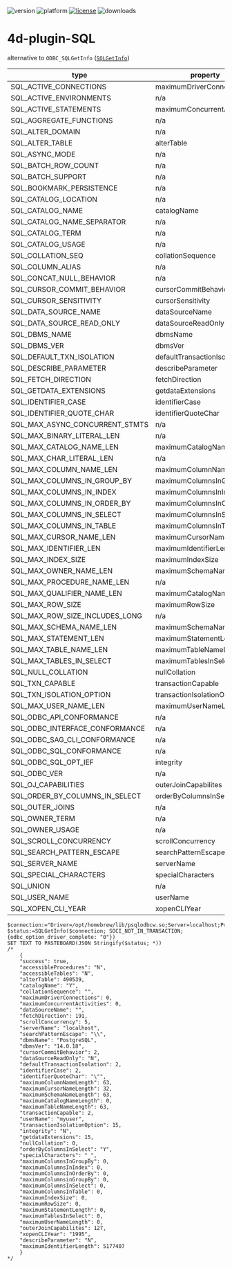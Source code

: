 ![version](https://img.shields.io/badge/version-20%2B-E23089)
![platform](https://img.shields.io/static/v1?label=platform&message=mac-intel%20|%20mac-arm%20|%20win-64&color=blue)
[![license](https://img.shields.io/github/license/miyako/4d-plugin-SQL)](LICENSE)
![downloads](https://img.shields.io/github/downloads/miyako/4d-plugin-SQL/total)

# 4d-plugin-SQL

alternative to `ODBC_SQLGetInfo` ([`SQLGetInfo`](https://learn.microsoft.com/en-us/sql/odbc/reference/syntax/sqlgetinfo-function?view=sql-server-ver17))

|type|property|note|
|-|-|-|
|SQL_ACTIVE_CONNECTIONS|maximumDriverConnections|
|SQL_ACTIVE_ENVIRONMENTS|n/a|116
|SQL_ACTIVE_STATEMENTS|maximumConcurrentActivities|
|SQL_AGGREGATE_FUNCTIONS|n/a|169
|SQL_ALTER_DOMAIN|n/a|117
|SQL_ALTER_TABLE|alterTable|
|SQL_ASYNC_MODE|n/a|10021
|SQL_BATCH_ROW_COUNT|n/a|120
|SQL_BATCH_SUPPORT|n/a|121
|SQL_BOOKMARK_PERSISTENCE|n/a|82
|SQL_CATALOG_LOCATION|n/a|114
|SQL_CATALOG_NAME|catalogName|
|SQL_CATALOG_NAME_SEPARATOR|n/a|41
|SQL_CATALOG_TERM|n/a|42
|SQL_CATALOG_USAGE|n/a|92
|SQL_COLLATION_SEQ|collationSequence|
|SQL_COLUMN_ALIAS|n/a|87
|SQL_CONCAT_NULL_BEHAVIOR|n/a|22
|SQL_CURSOR_COMMIT_BEHAVIOR|cursorCommitBehavior|
|SQL_CURSOR_SENSITIVITY|cursorSensitivity|
|SQL_DATA_SOURCE_NAME|dataSourceName|
|SQL_DATA_SOURCE_READ_ONLY|dataSourceReadOnly|
|SQL_DBMS_NAME|dbmsName|
|SQL_DBMS_VER|dbmsVer|
|SQL_DEFAULT_TXN_ISOLATION|defaultTransactionIsolation|
|SQL_DESCRIBE_PARAMETER|describeParameter|
|SQL_FETCH_DIRECTION|fetchDirection|
|SQL_GETDATA_EXTENSIONS|getdataExtensions|
|SQL_IDENTIFIER_CASE|identifierCase|
|SQL_IDENTIFIER_QUOTE_CHAR|identifierQuoteChar|
|SQL_MAX_ASYNC_CONCURRENT_STMTS|n/a|10022
|SQL_MAX_BINARY_LITERAL_LEN|n/a|112
|SQL_MAX_CATALOG_NAME_LEN|maximumCatalogNameLength|
|SQL_MAX_CHAR_LITERAL_LEN|n/a|108
|SQL_MAX_COLUMN_NAME_LEN|maximumColumnNameLength|
|SQL_MAX_COLUMNS_IN_GROUP_BY|maximumColumnsInGroupBy|
|SQL_MAX_COLUMNS_IN_INDEX|maximumColumnsInIndex|
|SQL_MAX_COLUMNS_IN_ORDER_BY|maximumColumnsInOrderBy|
|SQL_MAX_COLUMNS_IN_SELECT|maximumColumnsInSelect|
|SQL_MAX_COLUMNS_IN_TABLE|maximumColumnsInTable|
|SQL_MAX_CURSOR_NAME_LEN|maximumCursorNameLength|
|SQL_MAX_IDENTIFIER_LEN|maximumIdentifierLength|
|SQL_MAX_INDEX_SIZE|maximumIndexSize|
|SQL_MAX_OWNER_NAME_LEN|maximumSchemaNameLength|
|SQL_MAX_PROCEDURE_NAME_LEN|n/a|33
|SQL_MAX_QUALIFIER_NAME_LEN|maximumCatalogNameLength|
|SQL_MAX_ROW_SIZE|maximumRowSize|
|SQL_MAX_ROW_SIZE_INCLUDES_LONG|n/a|103
|SQL_MAX_SCHEMA_NAME_LEN|maximumSchemaNameLength|
|SQL_MAX_STATEMENT_LEN|maximumStatementLength|
|SQL_MAX_TABLE_NAME_LEN|maximumTableNameLength|
|SQL_MAX_TABLES_IN_SELECT|maximumTablesInSelect|
|SQL_NULL_COLLATION|nullCollation|
|SQL_TXN_CAPABLE|transactionCapable|
|SQL_TXN_ISOLATION_OPTION|transactionIsolationOption|
|SQL_MAX_USER_NAME_LEN|maximumUserNameLength|
|SQL_ODBC_API_CONFORMANCE|n/a|9
|SQL_ODBC_INTERFACE_CONFORMANCE|n/a|152
|SQL_ODBC_SAG_CLI_CONFORMANCE|n/a|12
|SQL_ODBC_SQL_CONFORMANCE|n/a|15
|SQL_ODBC_SQL_OPT_IEF|integrity|
|SQL_ODBC_VER|n/a|10
|SQL_OJ_CAPABILITIES|outerJoinCapabilites|
|SQL_ORDER_BY_COLUMNS_IN_SELECT|orderByColumnsInSelect|
|SQL_OUTER_JOINS|n/a|38
|SQL_OWNER_TERM|n/a|39
|SQL_OWNER_USAGE|n/a|91
|SQL_SCROLL_CONCURRENCY|scrollConcurrency|
|SQL_SEARCH_PATTERN_ESCAPE|searchPatternEscape|
|SQL_SERVER_NAME|serverName|
|SQL_SPECIAL_CHARACTERS|specialCharacters|
|SQL_UNION|n/a|96
|SQL_USER_NAME|userName|
|SQL_XOPEN_CLI_YEAR|xopenCLIYear|

```4d
$connection:="Driver=/opt/homebrew/lib/psqlodbcw.so;Server=localhost;Port=5432;Database=mydb;UID=myuser;PWD=mypass;"
$status:=SQLGetInfo($connection; SOCI_NOT_IN_TRANSACTION; {odbc_option_driver_complete: "0"})
SET TEXT TO PASTEBOARD(JSON Stringify($status; *))
/*
	{
	"success": true,
	"accessibleProcedures": "N",
	"accessibleTables": "N",
	"alterTable": 490539,
	"catalogName": "Y",
	"collationSequence": "",
	"maximumDriverConnections": 0,
	"maximumConcurrentActivities": 0,
	"dataSourceName": "",
	"fetchDirection": 191,
	"scrollConcurrency": 5,
	"serverName": "localhost",
	"searchPatternEscape": "\\",
	"dbmsName": "PostgreSQL",
	"dbmsVer": "14.0.18",
	"cursorCommitBehavior": 2,
	"dataSourceReadOnly": "N",
	"defaultTransactionIsolation": 2,
	"identifierCase": 2,
	"identifierQuoteChar": "\"",
	"maximumColumnNameLength": 63,
	"maximumCursorNameLength": 32,
	"maximumSchemaNameLength": 63,
	"maximumCatalogNameLength": 0,
	"maximumTableNameLength": 63,
	"transactionCapable": 2,
	"userName": "myuser",
	"transactionIsolationOption": 15,
	"integrity": "N",
	"getdataExtensions": 15,
	"nullCollation": 0,
	"orderByColumnsInSelect": "Y",
	"specialCharacters": "_",
	"maximumColumnsInGroupBy": 0,
	"maximumColumnsInIndex": 0,
	"maximumColumnsInOrderBy": 0,
	"maximumColumnsinGroupBy": 0,
	"maximumColumnsInSelect": 0,
	"maximumColumnsInTable": 0,
	"maximumIndexSize": 0,
	"maximumRowSize": 0,
	"maximumStatementLength": 0,
	"maximumTablesInSelect": 0,
	"maximumUserNameLength": 0,
	"outerJoinCapabilites": 127,
	"xopenCLIYear": "1995",
	"describeParameter": "N",
	"maximumIdentifierLength": 5177407
	}
*/
```
